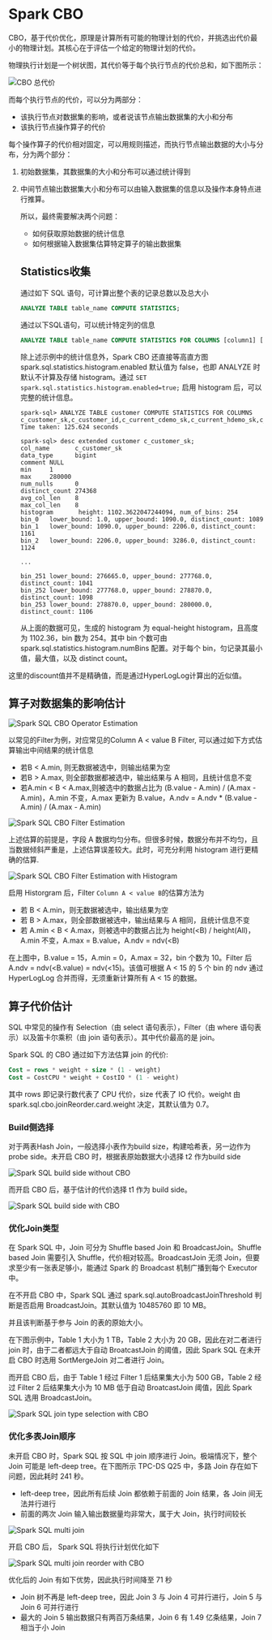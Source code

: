 # Spark CBO

CBO，基于代价优化，原理是计算所有可能的物理计划的代价，并挑选出代价最小的物理计划。其核心在于评估一个给定的物理计划的代价。

物理执行计划是一个树状图，其代价等于每个执行节点的代价总和，如下图所示：

![CBO 总代价](./resources/spark_sql_cost_model.png)



而每个执行节点的代价，可以分为两部分：

- 该执行节点对数据集的影响，或者说该节点输出数据集的大小和分布
- 该执行节点操作算子的代价



每个操作算子的代价相对固定，可以用规则描述，而执行节点输出数据的大小与分布，分为两个部分：

1. 初始数据集，其数据集的大小和分布可以通过统计得到

2. 中间节点输出数据集大小和分布可以由输入数据集的信息以及操作本身特点进行推算。

   

   所以，最终需要解决两个问题：

   - 如何获取原始数据的统计信息
   - 如何根据输入数据集估算特定算子的输出数据集

   

   ## Statistics收集

   

   通过如下 SQL 语句，可计算出整个表的记录总数以及总大小

   `````sql
   ANALYZE TABLE table_name COMPUTE STATISTICS;
   
   `````

   

   通过以下SQL语句，可以统计特定列的信息

   ```sql
   ANALYZE TABLE table_name COMPUTE STATISTICS FOR COLUMNS [column1] [,column2] [,column3] [,column4] ... [,columnn];
   ```

   

   除上述示例中的统计信息外，Spark CBO 还直接等高直方图 spark.sql.statistics.histogram.enabled 默认值为 false，也即 ANALYZE 时默认不计算及存储 histogram。通过 `SET spark.sql.statistics.histogram.enabled=true;` 启用 histogram 后，可以完整的统计信息。

   

   ```
   spark-sql> ANALYZE TABLE customer COMPUTE STATISTICS FOR COLUMNS c_customer_sk,c_customer_id,c_current_cdemo_sk,c_current_hdemo_sk,c_current_addr_sk,c_first_shipto_date_sk,c_first_sales_date_sk,c_salutation,c_first_name,c_last_name,c_preferred_cust_flag,c_birth_day,c_birth_month,c_birth_year,c_birth_country,c_login,c_email_address,c_last_review_date;
   Time taken: 125.624 seconds
   
   spark-sql> desc extended customer c_customer_sk;
   col_name       c_customer_sk
   data_type      bigint
   comment NULL
   min     1
   max     280000
   num_nulls      0
   distinct_count 274368
   avg_col_len    8
   max_col_len    8
   histogram       height: 1102.3622047244094, num_of_bins: 254
   bin_0   lower_bound: 1.0, upper_bound: 1090.0, distinct_count: 1089
   bin_1   lower_bound: 1090.0, upper_bound: 2206.0, distinct_count: 1161
   bin_2   lower_bound: 2206.0, upper_bound: 3286.0, distinct_count: 1124
   
   ...
   
   bin_251 lower_bound: 276665.0, upper_bound: 277768.0, distinct_count: 1041
   bin_252 lower_bound: 277768.0, upper_bound: 278870.0, distinct_count: 1098
   bin_253 lower_bound: 278870.0, upper_bound: 280000.0, distinct_count: 1106
   ```

   

   从上面的数据可见，生成的 histogram 为 equal-height histogram，且高度为 1102.36，bin 数为 254。其中 bin 个数可由 spark.sql.statistics.histogram.numBins 配置。对于每个 bin，匀记录其最小值，最大值，以及 distinct count。

这里的discount值并不是精确值，而是通过HyperLogLog计算出的近似值。



## 算子对数据集的影响估计

![Spark SQL CBO Operator Estimation](./resources/spark_cbo_operator_estimation.png)





以常见的Filter为例，对应常见的Column A < value B Filter, 可以通过如下方式估算输出中间结果的统计信息

- 若B  < A.min, 	则无数据被选中，则输出结果为空
- 若B > A.max, 则全部数据都被选中，输出结果与 A 相同，且统计信息不变
- 若A.min < B < A.max,则被选中的数据占比为 (B.value - A.min) / (A.max - A.min)，A.min 不变，A.max 更新为 B.value，A.ndv = A.ndv * (B.value - A.min) / (A.max - A.min)

![Spark SQL CBO Filter Estimation](./resources/spark_cbo_filter_estimation.png)



上述估算的前提是，字段 A 数据均匀分布。但很多时候，数据分布并不均匀，且当数据倾斜严重是，上述估算误差较大。此时，可充分利用 histogram 进行更精确的估算.

![Spark SQL CBO Filter Estimation with Histogram](./resources/spark_cbo_equal_height_histogram.png)



启用 Historgram 后，Filter `Column A < value B`的估算方法为

- 若 B < A.min，则无数据被选中，输出结果为空
- 若 B > A.max，则全部数据被选中，输出结果与 A 相同，且统计信息不变
- 若 A.min < B < A.max，则被选中的数据占比为 height(<B) / height(All)，A.min 不变，A.max = B.value，A.ndv = ndv(<B)

在上图中，B.value = 15，A.min = 0，A.max = 32，bin 个数为 10。Filter 后 A.ndv = ndv(<B.value) = ndv(<15)。该值可根据 A < 15 的 5 个 bin 的 ndv 通过 HyperLogLog 合并而得，无须重新计算所有 A < 15 的数据。



## 算子代价估计

SQL 中常见的操作有 Selection（由 select 语句表示），Filter（由 where 语句表示）以及笛卡尔乘积（由 join 语句表示）。其中代价最高的是 join。

Spark SQL 的 CBO 通过如下方法估算 join 的代价:

```sql
Cost = rows * weight + size * (1 - weight)
Cost = CostCPU * weight + CostIO * (1 - weight)
```



其中 rows 即记录行数代表了 CPU 代价，size 代表了 IO 代价。weight 由 spark.sql.cbo.joinReorder.card.weight 决定，其默认值为 0.7。



### Build侧选择

对于两表Hash Join，一般选择小表作为build size，构建哈希表，另一边作为 probe side。未开启 CBO 时，根据表原始数据大小选择 t2 作为build side

![Spark SQL build side without CBO](./resources/spark_cbo_build_side.png)



而开启 CBO 后，基于估计的代价选择 t1 作为 build side。



![Spark SQL build side with CBO](./resources/spark_cbo_build_side_selection.png)



### 优化Join类型

在 Spark SQL 中，Join 可分为 Shuffle based Join 和 BroadcastJoin。Shuffle based Join 需要引入 Shuffle，代价相对较高。BroadcastJoin 无须 Join，但要求至少有一张表足够小，能通过 Spark 的 Broadcast 机制广播到每个 Executor 中。

在不开启 CBO 中，Spark SQL 通过 spark.sql.autoBroadcastJoinThreshold 判断是否启用 BroadcastJoin。其默认值为 10485760 即 10 MB。

并且该判断基于参与 Join 的表的原始大小。



在下图示例中，Table 1 大小为 1 TB，Table 2 大小为 20 GB，因此在对二者进行 join 时，由于二者都远大于自动 BroatcastJoin 的阈值，因此 Spark SQL 在未开启 CBO 时选用 SortMergeJoin 对二者进行 Join。

而开启 CBO 后，由于 Table 1 经过 Filter 1 后结果集大小为 500 GB，Table 2 经过 Filter 2 后结果集大小为 10 MB 低于自动 BroatcastJoin 阈值，因此 Spark SQL 选用 BroadcastJoin。

![Spark SQL join type selection with CBO](./resources/spark_cbo_join_type.png)



### 优化多表Join顺序

未开启 CBO 时，Spark SQL 按 SQL 中 join 顺序进行 Join。极端情况下，整个 Join 可能是 left-deep tree。在下图所示 TPC-DS Q25 中，多路 Join 存在如下问题，因此耗时 241 秒。

- left-deep tree，因此所有后续 Join 都依赖于前面的 Join 结果，各 Join 间无法并行进行
- 前面的两次 Join 输入输出数据量均非常大，属于大 Join，执行时间较长

![Spark SQL multi join](./resources/spark_cbo_linear_join.png)



开启 CBO 后， Spark SQL 将执行计划优化如下

![Spark SQL multi join reorder with CBO](./resources/spark_cbo_join_reorder.png)



优化后的 Join 有如下优势，因此执行时间降至 71 秒

- Join 树不再是 left-deep tree，因此 Join 3 与 Join 4 可并行进行，Join 5 与 Join 6 可并行进行
- 最大的 Join 5 输出数据只有两百万条结果，Join 6 有 1.49 亿条结果，Join 7相当于小 Join





